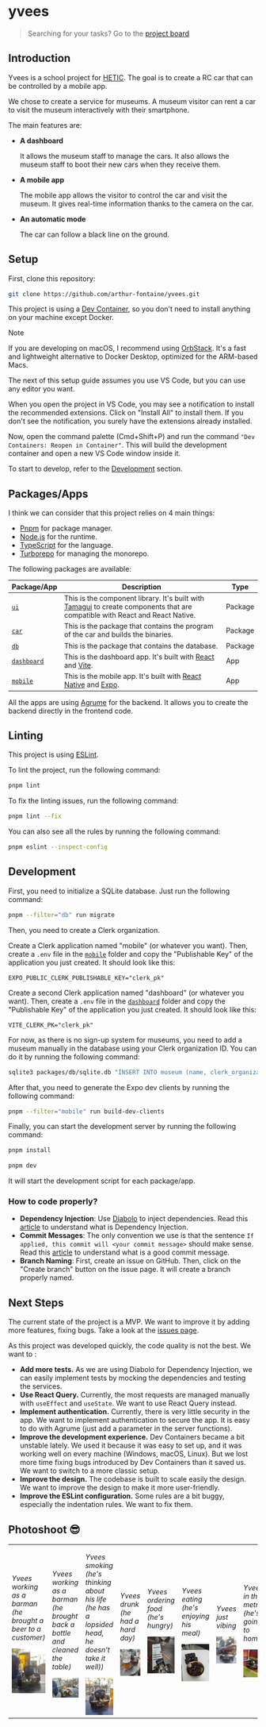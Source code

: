 # yvees

> Searching for your tasks? Go to the [project board](https://github.com/users/arthur-fontaine/projects/5/views/3)

## Introduction

Yvees is a school project for [HETIC](https://www.hetic.net/). The goal is to
create a RC car that can be controlled by a mobile app.

We chose to create a service for museums. A museum visitor can rent a car to
visit the museum interactively with their smartphone.

The main features are:
- **A dashboard**

  It allows the museum staff to manage the cars.
  It also allows the museum staff to boot their new cars when they receive them.

- **A mobile app**

  The mobile app allows the visitor to control the car and visit the museum.
  It gives real-time information thanks to the camera on the car.

- **An automatic mode**

  The car can follow a black line on the ground.

## Setup

First, clone this repository:

```bash
git clone https://github.com/arthur-fontaine/yvees.git
```

This project is using a [Dev Container](https://containers.dev/), so you don't need to install anything on your machine except Docker.

> [!NOTE]
> If you are developing on macOS, I recommend using [OrbStack](https://orbstack.dev/). It's a fast and lightweight alternative to Docker Desktop, optimized for the ARM-based Macs.

The next of this setup guide assumes you use VS Code, but you can use any
editor you want.

When you open the project in VS Code, you may see a notification to install the
recommended extensions. Click on "Install All" to install them. If you don't see
the notification, you surely have the extensions already installed.

Now, open the command palette (Cmd+Shift+P) and run the command
`"Dev Containers: Reopen in Container"`. This will build the development
container and open a new VS Code window inside it.

To start to develop, refer to the [Development](#development) section.

## Packages/Apps

I think we can consider that this project relies on 4 main things:

- [Pnpm](https://pnpm.io/) for package manager.
- [Node.js](https://nodejs.org/) for the runtime.
- [TypeScript](https://www.typescriptlang.org/) for the language.
- [Turborepo](https://turbo.build/repo) for managing the monorepo.

The following packages are available:

| Package/App | Description | Type |
| --- | --- | --- |
| [`ui`](./packages/ui/) | This is the component library. It's built with [Tamagui](https://tamagui.dev/) to create components that are compatible with React and React Native. | Package |
| [`car`](./apps/car/) | This is the package that contains the program of the car and builds the binaries. | Package |
| [`db`](./apps/db/) | This is the package that contains the database. | Package |
| [`dashboard`](./apps/dashboard/) | This is the dashboard app. It's built with [React](https://reactjs.org/) and [Vite](https://vitejs.dev/). | App |
| [`mobile`](./apps/mobile/) | This is the mobile app. It's built with [React Native](https://reactnative.dev/) and [Expo](https://expo.dev/). | App |

All the apps are using [Agrume](https://agrume.js.org/) for the backend. It allows you to create the backend directly in the frontend code.

## Linting

This project is using [ESLint](https://eslint.org/).

To lint the project, run the following command:

```bash
pnpm lint
```

To fix the linting issues, run the following command:

```bash
pnpm lint --fix
```

You can also see all the rules by running the following command:

```bash
pnpm eslint --inspect-config
```

## Development

First, you need to initialize a SQLite database.
Just run the following command:

```bash
pnpm --filter="db" run migrate
```

Then, you need to create a Clerk organization.

Create a Clerk application named "mobile" (or whatever you want).
Then, create a `.env` file in the [`mobile`](./apps/mobile/) folder
and copy the "Publishable Key" of the application you just created.
It should look like this:

```env
EXPO_PUBLIC_CLERK_PUBLISHABLE_KEY="clerk_pk"
```

Create a second Clerk application named "dashboard" (or whatever you want).
Then, create a `.env` file in the [`dashboard`](./apps/dashboard/) folder
and copy the "Publishable Key" of the application you just created.
It should look like this:

```env
VITE_CLERK_PK="clerk_pk"
```

For now, as there is no sign-up system for museums, you need
to add a museum manually in the database using your Clerk organization ID.
You can do it by running the following command:

```bash
sqlite3 packages/db/sqlite.db "INSERT INTO museum (name, clerk_organization_id) VALUES ('My Museum', 'clerk_organization_id');"
```

After that, you need to generate the Expo dev clients
by running the following command:

```bash
pnpm --filter="mobile" run build-dev-clients
```

Finally, you can start the development server by running the following command:

```bash
pnpm install
```

```bash
pnpm dev
```

It will start the development script for each package/app.

### How to code properly?

- **Dependency Injection**: Use [Diabolo](https://diabolo.js.org/) to inject dependencies. Read this [article](https://khalilstemmler.com/articles/tutorials/dependency-injection-inversion-explained/) to understand what is Dependency Injection.
- **Commit Messages**: The only convention we use is that the sentence `If applied, this commit will <your commit message>` should make sense. Read this [article](https://chris.beams.io/posts/git-commit/) to understand what is a good commit message.
- **Branch Naming**: First, create an issue on GitHub. Then, click on the
"Create branch" button on the issue page. It will create a branch properly
named.

## Next Steps

The current state of the project is a MVP. We want to improve it by adding more
features, fixing bugs. Take a look at the [issues page](https://github.com/arthur-fontaine/yvees/issues).

As this project was developed quickly, the code quality is not the best. We want
to :
- **Add more tests.** As we are using Diabolo for Dependency Injection, we can
easily implement tests by mocking the dependencies and testing the services.
- **Use React Query.** Currently, the most requests are managed manually with
`useEffect` and `useState`. We want to use React Query instead.
- **Implement authentication.** Currently, there is very little security in the
app. We want to implement authentication to secure the app. It is easy to do
with Agrume (just add a parameter in the server functions).
- **Improve the development experience.** Dev Containers became a bit unstable
lately. We used it because it was easy to set up, and it was working well on
every machine (Windows, macOS, Linux). But we lost more time fixing bugs
introduced by Dev Containers than it saved us. We want to switch to a more
classic setup.
- **Improve the design.** The codebase is built to scale easily the design. We
want to improve the design to make it more user-friendly.
- **Improve the ESLint configuration.** Some rules are a bit buggy, especially
the indentation rules. We want to fix them.

## Photoshoot 😎

<table>

<tr>
<td>

*Yvees working as a barman<br>(he brought a beer to a <br>customer)*

<img src="./docs/assets/yvees-barman-1.jpg" alt="Yvees Barman" width="200"/>

</td>
<td>

*Yvees working as a barman<br>(he brought back a bottle<br>and cleaned
the table)*

<img src="./docs/assets/yvees-barman-2.jpg" alt="Yvees Barman" width="200"/>

</td>

<td>

*Yvees smoking<br>(he's thinking about<br>
his life (he has a<br>lopsided head, he doesn't take it well))*

<img src="./docs/assets/yvees-smoking.jpg" alt="Yvees Smoking" width="200"/>

</td>

<td>

*Yvees drunk<br>(he had a hard day)*

<img src="./docs/assets/yvees-drunk.jpg" alt="Yvees Drunk" width="200"/>

</td>

<td>

*Yvees ordering food<br>(he's hungry)*

<img src="./docs/assets/yvees-in-asiat.jpg"
alt="Yvees Ordering Food" width="200"/>

</td>

<td>

*Yvees eating<br>(he's enjoying his meal)*

<img src="./docs/assets/yvees-eating.jpg" alt="Yvees Eating" width="200"/>

</td>

<td>

*Yvees just vibing*

<img src="./docs/assets/yvees-ezing.jpg" alt="Yvees Ezing" width="200"/>

</td>

<td>

*Yvees in the metro<br>(he's going to home)*

<img src="./docs/assets/yvees-in-metro.jpg"
alt="Yvees in the Metro" width="200"/>

</td>

</tr>

</table>
